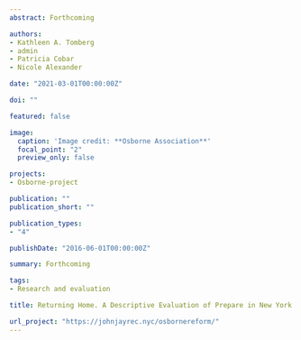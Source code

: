 ```yaml
---
abstract: Forthcoming

authors:
- Kathleen A. Tomberg
- admin
- Patricia Cobar
- Nicole Alexander

date: "2021-03-01T00:00:00Z"

doi: ""

featured: false

image:
  caption: 'Image credit: **Osborne Association**'
  focal_point: "2"
  preview_only: false

projects:
- Osborne-project

publication: ""
publication_short: ""

publication_types:
- "4"

publishDate: "2016-06-01T00:00:00Z"

summary: Forthcoming

tags:
- Research and evaluation

title: Returning Home. A Descriptive Evaluation of Prepare in New York City.

url_project: "https://johnjayrec.nyc/osbornereform/"
---
```



